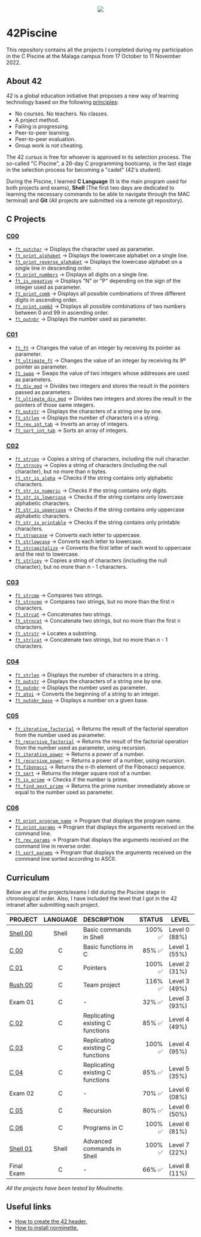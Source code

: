 <div align="center">
  <img src="https://user-images.githubusercontent.com/117537010/205636008-947d9581-c0c7-453c-96c3-fa74f6ffd51e.png"/>
</div>

# 42Piscine

This repository contains all the projects I completed during my participation in the C Piscine at the Malaga campus from 17 October to 11 November 2022.

## About 42

42 is a global education initiative that proposes a new way of learning technology based on the following [principles](https://42.fr/en/the-program/innovative-learning/):
- No courses. No teachers. No classes.
- A project method.
- Failing is progressing.
- Peer-to-peer learning.
- Peer-to-peer evaluation.
- Group work is not cheating.

The 42 cursus is free for whoever is approved in its selection process. The so-called "C Piscine", a 26-day C programming bootcamp, is the last stage in the selection process for becoming a "cadet" (42's student). 

During the Piscine, I learned **C Language** (It is the main program used for both projects and exams), **Shell** (The first two days are dedicated to learning the necessary commands to be able to navigate through the MAC terminal) and **Git** (All projects are submitted via a remote git repository).

## C Projects

### [C00](https://github.com/antoniolopez7217/42Piscine/tree/main/C00)
- [`ft_putchar`](https://github.com/antoniolopez7217/42Piscine/blob/main/C00/ex00/ft_putchar.c) -> Displays the character used as parameter.
- [`ft_print_alphabet`](https://github.com/antoniolopez7217/42Piscine/blob/main/C00/ex01/ft_print_alphabet.c) -> Displays the lowercase alphabet on a single line.
- [`ft_print_reverse_alphabet`](https://github.com/antoniolopez7217/42Piscine/blob/main/C00/ex02/ft_print_reverse_alphabet.c) -> Displays the lowercase alphabet on a single line in descending order.
- [`ft_print_numbers`](https://github.com/antoniolopez7217/42Piscine/blob/main/C00/ex03/ft_print_numbers.c) -> Displays all digits on a single line.
- [`ft_is_negative`](https://github.com/antoniolopez7217/42Piscine/blob/main/C00/ex04/ft_is_negative.c) -> Displays "N" or "P" depending on the sign of the integer used as parameter.
- [`ft_print_comb`](https://github.com/antoniolopez7217/42Piscine/blob/main/C00/ex05/ft_print_comb.c) -> Displays all possible combinations of three different digits in ascending order.
- [`ft_print_comb2`](https://github.com/antoniolopez7217/42Piscine/blob/main/C00/ex06/ft_print_comb2.c) -> Displays all possible combinations of two numbers between 0 and 99 in ascending order.
- [`ft_putnbr`](https://github.com/antoniolopez7217/42Piscine/blob/main/C00/ex07/ft_putnbr.c) -> Displays the number used as parameter.

### [C01](https://github.com/antoniolopez7217/42Piscine/tree/main/C01)
- [`ft_ft`](https://github.com/antoniolopez7217/42Piscine/blob/main/C01/ex00/ft_ft.c) -> Changes the value of an integer by receiving its pointer as parameter.
- [`ft_ultimate_ft`](https://github.com/antoniolopez7217/42Piscine/blob/main/C01/ex01/ft_ultimate_ft.c) -> Changes the value of an integer by receiving its 9º pointer as parameter.
- [`ft_swap`](https://github.com/antoniolopez7217/42Piscine/blob/main/C01/ex02/ft_swap.c) -> Swaps the value of two integers whose addresses are used as parameters.
- [`ft_div_mod`](https://github.com/antoniolopez7217/42Piscine/blob/main/C01/ex03/ft_div_mod.c) -> Divides two integers and stores the result in the pointers passed as parameters.
- [`ft_ultimate_div_mod`](https://github.com/antoniolopez7217/42Piscine/blob/main/C01/ex04/ft_ultimate_div_mod.c) -> Divides two integers and stores the result in the pointers of those same integers.
- [`ft_putstr`](https://github.com/antoniolopez7217/42Piscine/blob/main/C01/ex05/ft_putstr.c) -> Displays the characters of a string one by one.
- [`ft_strlen`](https://github.com/antoniolopez7217/42Piscine/blob/main/C01/ex06/ft_strlen.c) -> Displays the number of characters in a string.
- [`ft_rev_int_tab`](https://github.com/antoniolopez7217/42Piscine/blob/main/C01/ex07/ft_rev_int_tab.c) -> Inverts an array of integers.
- [`ft_sort_int_tab`](https://github.com/antoniolopez7217/42Piscine/blob/main/C01/ex08/ft_sort_int_tab.c) -> Sorts an array of integers.

### [C02](https://github.com/antoniolopez7217/42Piscine/tree/main/C02)
- [`ft_strcpy`](https://github.com/antoniolopez7217/42Piscine/blob/main/C02/ex00/ft_strcpy.c) -> Copies a string of characters, including the null character.
- [`ft_strncpy`](https://github.com/antoniolopez7217/42Piscine/blob/main/C02/ex01/ft_strncpy.c) -> Copies a string of characters (including the null character), but no more than n bytes.
- [`ft_str_is_alpha`](https://github.com/antoniolopez7217/42Piscine/blob/main/C02/ex02/ft_str_is_alpha.c) -> Checks if the string contains only alphabetic characters.
- [`ft_str_is_numeric`](https://github.com/antoniolopez7217/42Piscine/blob/main/C02/ex03/ft_str_is_numeric.c) -> Checks if the string contains only digits.
- [`ft_str_is_lowercase`](https://github.com/antoniolopez7217/42Piscine/blob/main/C02/ex04/ft_str_is_lowercase.c) -> Checks if the string contains only lowercase alphabetic characters.
- [`ft_str_is_uppercase`](https://github.com/antoniolopez7217/42Piscine/blob/main/C02/ex05/ft_str_is_uppercase.c) -> Checks if the string contains only uppercase alphabetic characters.
- [`ft_str_is_printable`](https://github.com/antoniolopez7217/42Piscine/blob/main/C02/ex06/ft_str_is_printable.c) -> Checks if the string contains only printable characters.
- [`ft_strupcase`](https://github.com/antoniolopez7217/42Piscine/blob/main/C02/ex07/ft_strupcase.c) -> Converts each letter to uppercase.
- [`ft_strlowcase`](https://github.com/antoniolopez7217/42Piscine/blob/main/C02/ex08/ft_strlowcase.c) -> Converts each letter to lowercase.
- [`ft_strcapitalize`](https://github.com/antoniolopez7217/42Piscine/blob/main/C02/ex09/ft_strcapitalize.c) -> Converts the first letter of each word to uppercase and the rest to lowercase.
- [`ft_strlcpy`](https://github.com/antoniolopez7217/42Piscine/blob/main/C02/ex10/ft_strlcpy.c) -> Copies a string of characters (including the null character), but no more than n - 1 characters.

### [C03](https://github.com/antoniolopez7217/42Piscine/tree/main/C03)
- [`ft_strcmp`](https://github.com/antoniolopez7217/42Piscine/blob/main/C03/ex00/ft_strcmp.c) -> Compares two strings.
- [`ft_strncmp`](https://github.com/antoniolopez7217/42Piscine/blob/main/C03/ex01/ft_strncmp.c) -> Compares two strings, but no more than the first n characters.
- [`ft_strcat`](https://github.com/antoniolopez7217/42Piscine/blob/main/C03/ex02/ft_strcat.c) -> Concatenates two strings.
- [`ft_strncat`](https://github.com/antoniolopez7217/42Piscine/blob/main/C03/ex03/ft_strncat.c) -> Concatenate two strings, but no more than the first n characters.
- [`ft_strstr`](https://github.com/antoniolopez7217/42Piscine/blob/main/C03/ex04/ft_strstr.c) -> Locates a substring.
- [`ft_strlcat`](https://github.com/antoniolopez7217/42Piscine/blob/main/C03/ex05/ft_strlcat.c) -> Concatenate two strings, but no more than n - 1 characters.

### [C04](https://github.com/antoniolopez7217/42Piscine/tree/main/C04)
- [`ft_strlen`](https://github.com/antoniolopez7217/42Piscine/blob/main/C04/ex00/ft_strlen.c) -> Displays the number of characters in a string.
- [`ft_putstr`](https://github.com/antoniolopez7217/42Piscine/blob/main/C04/ex01/ft_putstr.c) -> Displays the characters of a string one by one.
- [`ft_putnbr`](https://github.com/antoniolopez7217/42Piscine/blob/main/C04/ex02/ft_putnbr.c) -> Displays the number used as parameter.
- [`ft_atoi`](https://github.com/antoniolopez7217/42Piscine/blob/main/C04/ex03/ft_atoi.c) -> Converts the beginning of a string to an integer.
- [`ft_putnbr_base`](https://github.com/antoniolopez7217/42Piscine/blob/main/C04/ex04/ft_putnbr_base.c) -> Displays a number on a given base.

### [C05](https://github.com/antoniolopez7217/42Piscine/tree/main/C05)
- [`ft_iterative_factorial`](https://github.com/antoniolopez7217/42Piscine/blob/main/C05/ex00/ft_iterative_factorial.c) -> Returns the result of the factorial operation from the number used as parameter.
- [`ft_recursive_factorial`](https://github.com/antoniolopez7217/42Piscine/blob/main/C05/ex01/ft_recursive_factorial.c) -> Returns the result of the factorial operation from the number used as parameter, using recursion.
- [`ft_iterative_power`](https://github.com/antoniolopez7217/42Piscine/blob/main/C05/ex02/ft_iterative_power.c) -> Returns a power of a number.
- [`ft_recursive_power`](https://github.com/antoniolopez7217/42Piscine/blob/main/C05/ex03/ft_recursive_power.c) -> Returns a power of a number, using recursion.
- [`ft_fibonacci`](https://github.com/antoniolopez7217/42Piscine/blob/main/C05/ex04/ft_fibonacci.c) -> Returns the n-th element of the Fibonacci sequence.
- [`ft_sqrt`](https://github.com/antoniolopez7217/42Piscine/blob/main/C05/ex05/ft_sqrt.c) -> Returns the integer square root of a number.
- [`ft_is_prime`](https://github.com/antoniolopez7217/42Piscine/blob/main/C05/ex06/ft_is_prime.c) -> Checks if the number is prime.
- [`ft_find_next_prime`](https://github.com/antoniolopez7217/42Piscine/blob/main/C05/ex07/ft_find_next_prime.c) -> Returns the prime number immediately above or equal to the number used as parameter.

### [C06](https://github.com/antoniolopez7217/42Piscine/tree/main/C06)
- [`ft_print_program_name`](https://github.com/antoniolopez7217/42Piscine/blob/main/C06/ex00/ft_print_program_name.c) -> Program that displays the program name.
- [`ft_print_params`](https://github.com/antoniolopez7217/42Piscine/blob/main/C06/ex01/ft_print_params.c) -> Program that displays the arguments received on the command line.
- [`ft_rev_params`](https://github.com/antoniolopez7217/42Piscine/blob/main/C06/ex02/ft_rev_params.c) -> Program that displays the arguments received on the command line in reverse order.
- [`ft_sort_params`](https://github.com/antoniolopez7217/42Piscine/blob/main/C06/ex03/ft_sort_params.c) -> Program that displays the arguments received on the command line sorted according to ASCII.


## Curriculum

Below are all the projects/exams I did during the Piscine stage in chronological order. Also, I have included the level that I got in the 42 intranet after submitting each project.

| PROJECT       | LANGUAGE      | DESCRIPTION          | STATUS                  | LEVEL          |
| ------------- | :-----------: | :-------------        | -------------:        | -------------  |
| [Shell 00](https://github.com/antoniolopez7217/42Piscine/tree/main/Shell00)      | Shell         | Basic commands in Shell | 100% :white_check_mark: | Level 0 (88%)  |
| [C 00](https://github.com/antoniolopez7217/42Piscine/tree/main/C00)          | C		| Basic functions in C | 85%  :white_check_mark:  | Level 1 (55%) |
| [C 01](https://github.com/antoniolopez7217/42Piscine/tree/main/C01)          | C		| Pointers  | 100% :white_check_mark: | Level 2 (31%) |
| [Rush 00](https://github.com/antoniolopez7217/42Piscine/tree/main/Rush00/ex00)       | C		| Team project  | 116% :white_check_mark: | Level 3 (49%) |
| Exam 01       | C		| -  | 32%  :white_check_mark:  | Level 3 (93%)  |
| [C 02](https://github.com/antoniolopez7217/42Piscine/tree/main/C02)          | C		| Replicating existing C functions  | 85%  :white_check_mark:  | Level 4 (49%)  |
| [C 03](https://github.com/antoniolopez7217/42Piscine/tree/main/C03)          | C		| Replicating existing C functions  | 100% :white_check_mark: | Level 4 (95%)  |
| [C 04](https://github.com/antoniolopez7217/42Piscine/tree/main/C04)          | C		| Replicating existing C functions  | 85%  :white_check_mark:  | Level 5 (35%)  |
| Exam 02       | C		| -  | 70%  :white_check_mark:  | Level 6 (08%)  |
| [C 05](https://github.com/antoniolopez7217/42Piscine/tree/main/C05)          | C		| Recursion  | 80%  :white_check_mark:  | Level 6 (50%)  |
| [C 06](https://github.com/antoniolopez7217/42Piscine/tree/main/C06)          | C		| Programs in C | 100% :white_check_mark: | Level 6 (81%)  |
| [Shell 01](https://github.com/antoniolopez7217/42Piscine/tree/main/Shell01)      | Shell         | Advanced commands in Shell | 100% :white_check_mark: | Level 7 (22%)  |
| Final Exam    | C		| -  | 66%  :white_check_mark:  | Level 8 (11%)  |


*All the projects have been tested by Moulinette.*

## Useful links 

- [How to create the 42 header.](https://github.com/42Paris/42header)
- [How to install norminette.](https://github.com/42School/norminette)
